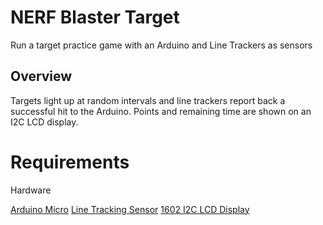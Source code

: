 # NERF Blaster Target
Run a target practice game with an Arduino and Line Trackers as sensors

## Overview
Targets light up at random intervals and line trackers report back a successful hit to the Arduino.  Points and remaining time are shown on an I2C LCD display.


# Requirements
Hardware

[Arduino Micro](https://store-usa.arduino.cc/products/arduino-micro?selectedStore=us)
[Line Tracking Sensor](https://arduinomodules.info/ky-033-line-tracking-sensor-module/)
[1602 I2C LCD Display](https://www.pishop.ca/product/arduino-compatible-lcd-display-2-5-lcd-1602-i2c-communication/)
